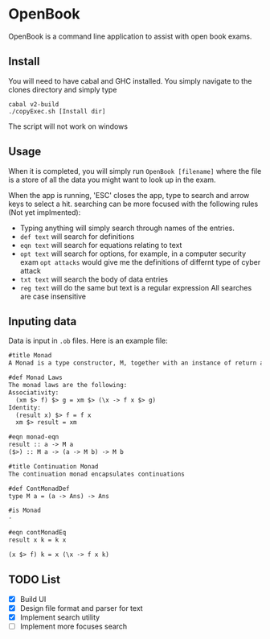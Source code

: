 # OpenBook
OpenBook is a command line application to assist with open book exams.

## Install
You will need to have cabal and GHC installed. You simply navigate to the clones directory and simply type
```
cabal v2-build
./copyExec.sh [Install dir]
```
The script will not work on windows

## Usage
When it is completed, you will simply run `OpenBook [filename]` where the file is
a store of all the data you might want to look up in the exam.

When the app is running, 'ESC' closes the app, type to search and arrow keys to select a hit.
searching can be more focused with the following rules (Not yet implmented):
- Typing anything will simply search through names of the entries.
- `def text` will search for definitions
- `eqn text` will search for equations relating to text
- `opt text` will search for options, for example, in a computer security exam `opt attacks` would give me the definitions of differnt type of cyber attack
- `txt text` will search the body of data entries
- `reg text` will do the same but text is a regular expression
All searches are case insensitive

## Inputing data
Data is input in `.ob` files. Here is an example file:
```md
#title Monad
A Monad is a type constructor, M, together with an instance of return and bind

#def Monad Laws
The monad laws are the following:
Associativity:
  (xm $> f) $> g = xm $> (\x -> f x $> g)
Identity:
  (result x) $> f = f x
  xm $> result = xm

#eqn monad-eqn
result :: a -> M a
($>) :: M a -> (a -> M b) -> M b

#title Continuation Monad
The continuation monad encapsulates continuations

#def ContMonadDef
type M a = (a -> Ans) -> Ans

#is Monad
-

#eqn contMonadEq
result x k = k x 

(x $> f) k = x (\x -> f x k)
```

## TODO List
- [X] Build UI
- [X] Design file format and parser for text
- [X] Implement search utility
- [ ] Implement more focuses search
